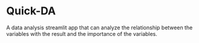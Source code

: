 # Quick-DA
A data analysis streamlit app that can analyze the relationship between the variables with the result and the importance of the variables.

